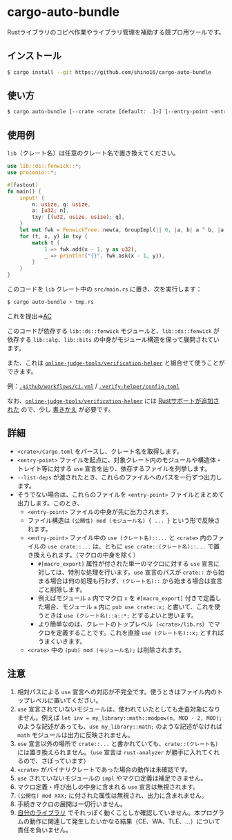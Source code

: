 # cargo-auto-bundle

Rustライブラリのコピペ作業やライブラリ管理を補助する競プロ用ツールです。

## インストール

```bash
$ cargo install --git https://github.com/shino16/cargo-auto-bundle
```

## 使い方

```bash
$ cargo auto-bundle [--crate <crate [default: .]>] [--entry-point <entry-point [default: src/main.rs]>] [--list-deps]
```

## 使用例

`lib`（クレート名）は任意のクレート名で置き換えてください。

```rust
use lib::ds::fenwick::*;
use proconio::*;

#[fastout]
fn main() {
    input! {
        n: usize, q: usize,
        a: [u32; n],
        txy: [(u32, usize, usize); q],
    }
    let mut fwk = FenwickTree::new(a, GroupImpl(|| 0, |a, b| a ^ b, |a| a));
    for (t, x, y) in txy {
        match t {
            1 => fwk.add(x - 1, y as u32),
            _ => println!("{}", fwk.ask(x - 1, y)),
        }
    }
}

```

このコードを `lib` クレート中の `src/main.rs` に置き、次を実行します：

```bash
$ cargo auto-bundle > tmp.rs
```

これを提出⇒[AC](https://atcoder.jp/contests/abc185/submissions/20195269)

このコードが依存する `lib::ds::fenwick` モジュールと、`lib::ds::fenwick` が依存する `lib::alg`、`lib::bits` の中身がモジュール構造を保って展開されています。

また、これは [`online-judge-tools/verification-helper`](https://github.com/online-judge-tools/verification-helper) と組合せて使うことができます。

例：[`.github/workflows/ci.yml`](https://github.com/shino16/cpr/blob/master/.github/workflows/ci.yml) / [`.verify-helper/config.toml`](https://github.com/shino16/cpr/blob/master/.verify-helper/config.toml)

なお、[`online-judge-tools/verification-helper`](https://github.com/online-judge-tools/verification-helper) には [Rustサポートが追加された](https://github.com/online-judge-tools/verification-helper/pull/346) ので、少し [書きかえ](https://github.com/shino16/verification-helper/commit/ac15e8072a522833c4dad69fa1414edd23beade9) が必要です。

## 詳細

* `<crate>/Cargo.toml` をパースし、クレート名を取得します。
* `<entry-point>` ファイルを起点に、対象クレート内のモジュールや構造体・トレイト等に対する `use` 宣言を辿り、依存するファイルを列挙します。
* `--list-deps` が渡されたとき、これらのファイルへのパスを一行ずつ出力します。
* そうでない場合は、これらのファイルを `<entry-point>` ファイルとまとめて出力します。このとき、
  * `<entry-point>` ファイルの中身が先に出力されます。
  * ファイル構造は `(公開性) mod (モジュール名) { ... }` という形で反映されます。
  * `<entry-point>` ファイル中の `use (クレート名)::...` と `<crate>` 内のファイルの `use crate::...` は、ともに `use crate::(クレート名)::...` で置き換えられます。（マクロの中身を除く）
    * `#[macro_export]` 属性が付された単一のマクロに対する `use` 宣言に対しては、特別な処理を行います。`use` 宣言のパスが `crate::` から始まる場合は何の処理も行わず、`(クレート名)::` から始まる場合は宣言ごと削除します。
    * 例えばモジュール `a` 内でマクロ `x` を `#[macro_export]` 付きで定義した場合、モジュール `a` 内に `pub use crate::x;` と書いて、これを使うときは `use (クレート名)::a::*;` とするよいと思います。
    * より簡単なのは、クレートのトップレベル（`<crate>/lib.rs`）でマクロを定義することです。これを直接 `use (クレート名)::x;` とすればうまくいきます。
  * `<crate>` 中の `(pub) mod (モジュール名);` は削除されます。

## 注意

1. 相対パスによる `use` 宣言への対応が不完全です。使うときはファイル内のトップレベルに置いてください。
1. `use` 宣言されていないモジュールは、使われていたとしても走査対象になりません。例えば `let inv = my_library::math::modpow(n, MOD - 2, MOD);` のような記述があっても、`use my_library::math;` のような記述がなければ `math` モジュールは出力に反映されません。
1. `use` 宣言以外の場所で `crate::...` と書かれていても、`crate::(クレート名)` には置き換えられません。（`use` 宣言は `rust-analyzer` が勝手に入れてくれるので、さぼっています）
1. `<crate>` がバイナリクレートであった場合の動作は未確認です。
1. `use` されていないモジュールの `impl` やマクロ定義は補足できません。
1. マクロ定義・呼び出しの中身に含まれる `use` 宣言は無視されます。
1. `(公開性) mod XXX;` に付された属性は無視され、出力に含まれません。
1. 手続きマクロの展開は一切行いません。
1. [自分のライブラリ](https://github.com/shino16/cpr) でそれっぽく動くことしか確認していません。本プログラムの動作に関連して発生したいかなる結果（CE、WA、TLE、…）について責任を負いません。
